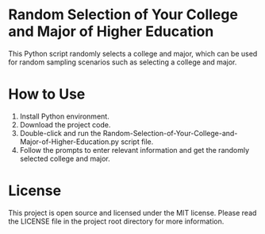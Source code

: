 # Random Selection of Your College and Major of Higher Education
This Python script randomly selects a college and major, which can be used for random sampling scenarios such as selecting a college and major.

# How to Use
1. Install Python environment.
2. Download the project code.
3. Double-click and run the Random-Selection-of-Your-College-and-Major-of-Higher-Education.py script file.
4. Follow the prompts to enter relevant information and get the randomly selected college and major.

# License
This project is open source and licensed under the MIT license. Please read the LICENSE file in the project root directory for more information.
